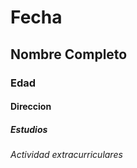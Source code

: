 # Fecha


## Nombre Completo


### Edad


#### Direccion 


##### Estudios 


###### Actividad extracurriculares

